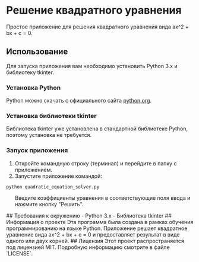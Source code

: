# Решение квадратного уравнения
Простое приложение для решения квадратного уравнения вида ax^2 + bx + c = 0.
## Использование
Для запуска приложения вам необходимо установить Python 3.x и библиотеку tkinter.
### Установка Python
Python можно скачать с официального сайта <a href="https://www.python.org/downloads/" target="_new">python.org</a>.
### Установка библиотеки tkinter
Библиотека tkinter уже установлена в стандартной библиотеке Python, поэтому установка не требуется.
### Запуск приложения
1. Откройте командную строку (терминал) и перейдите в папку с приложением.  
2. Запустите приложение командой:  

```
python quadratic_equation_solver.py  
```
<ol start="3">Введите коэффициенты уравнения в соответствующие поля ввода и нажмите кнопку "Решить".</li></ol>## Требования к окружению
- Python 3.x
- Библиотека tkinter  
## Информация о проекте
Эта программа была создана в рамках обучения программированию на языке Python. Приложение решает квадратное уравнение вида ax^2 + bx + c = 0 и предоставляет результат в виде одного или двух корней.
## Лицензия
Этот проект распространяется под лицензией MIT. Подробную информацию смотрите в файле `LICENSE`.

